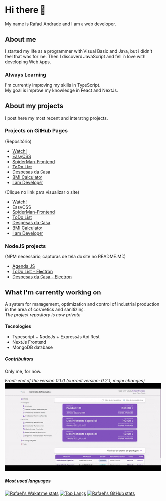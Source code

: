 # Hi there 👋
My name is Rafael Andrade and I am a web developer.

## About me
I started my life as a programmer with Visual Basic and Java, but i didn't feel that was for me. Then I discoverd JavaScript and fell in love with developing Web Apps.
### Always Learning
I'm currently improving my skills in TypeScript. <br>
My goal is improve my knowledge in React and NextJs.

## About my projects
I post here my most recent and intersting projects. <br>
### Projects on GitHub Pages
(Repositório)

<ul>
  <li><a href="https://github.com/andraderafa72/watch/">Watch!</a></li>
  <li><a href="https://github.com/andraderafa72/EasyCSS/">EasyCSS</a></li>
  <li><a href="https://github.com/andraderafa72/SpiderMan-Frontend/">SpiderMan-Frontend</a></li>
  <li><a href="https://github.com/andraderafa72/todolist">ToDo List</a></li>
  <li><a href="https://github.com/andraderafa72/despesas-da-casa">Despesas da Casa</a></li>
  <li><a href="https://github.com/andraderafa72/calculadora-de-imc">BMI Calculator</a></li>
  <li><a href="https://github.com/andraderafa72/I-Am-Developer">I am Developer</a></li>
</ul>

(Clique no link para visualizar o site)
<ul>
  <li><a href="https://andraderafa72.github.io/watch/">Watch!</a></li>
  <li><a href="https://andraderafa72.github.io/EasyCSS/">EasyCSS</a></li>
  <li><a href="https://andraderafa72.github.io/SpiderMan-Frontend/">SpiderMan-Frontend</a></li>
  <li><a href="https://andraderafa72.github.io/todolist">ToDo List</a></li>
  <li><a href="https://andraderafa72.github.io/despesas-da-casa">Despesas da Casa</a></li>
  <li><a href="https://andraderafa72.github.io/calculadora-de-imc">BMI Calculator</a></li>
  <li><a href="https://andraderafa72.github.io/I-Am-Developer">I am Developer</a></li>
</ul>

### NodeJS projects
(NPM necessário, capturas de tela do site no README.MD)

<ul>
  <li><a href="https://github.com/andraderafa72/Agenda-JS">Agenda JS</a></li>
  <li><a href="https://github.com/andraderafa72/todolist-electron">ToDo List - Electron</a></li>
  <li><a href="https://github.com/andraderafa72/despesas-da-casa-electron">Despesas da Casa - Electron</a></li>
</ul>

## What I'm currently working on
A system for management, optimization and control of industrial production in the area of cosmetics and sanitizing. <br>
<i>The project repository is now private </i>

#### Tecnologies

<ul>
  <li>Typescript + NodeJs + ExpressJs Api Rest</li>
  <li>NextJs Frontend</li>
  <li>MongoDB database</li>
</ul>

##### Contribuitors
Only me, for now.

<i>Front-end of the version 0.1.0 (current version: 0.2.1, major changes) </i>
![alt text](https://github.com/andraderafa72/andraderafa72/blob/working-now/gif/production-control.gif?raw=true)

##### Most used languages
[![Rafael's Wakatime stats](https://github-readme-stats.vercel.app/api/wakatime?username=andraderafa72&v=2&theme=tokyonight)](https://github.com/anuraghazra/github-readme-stats)
[![Top Langs](https://github-readme-stats.vercel.app/api/top-langs/?username=andraderafa72&langs_count=8&theme=tokyonight)](https://github.com/anuraghazra/github-readme-stats)
[![Rafael's GitHub stats](https://github-readme-stats.vercel.app/api?username=andraderafa72&show_icons=true&theme=tokyonight)](https://github.com/anuraghazra/github-readme-stats)

<!--
**andraderafa72/andraderafa72** is a ✨ _special_ ✨ repository because its `README.md` (this file) appears on your GitHub profile.

![Rafael's GitHub stats](https://github-readme-stats.vercel.app/api?username=andraderafa72&show_icons=true)
[![Readme Card](https://github-readme-stats.vercel.app/api/pin/?username=andraderafa72&repo=Agenda-JS)](https://github.com/anuraghazra/github-readme-stats)


[![alt text](https://github.com/andraderafa72/andraderafa72/blob/working-now/banner.PNG?raw=true)](url)
Here are some ideas to get you started:

- 🔭 I’m currently working on ...
- 🌱 I’m currently learning ...
- 👯 I’m looking to collaborate on ...
- 🤔 I’m looking for help with ...
- 💬 Ask me about ...
- 📫 How to reach me: ...
- 😄 Pronouns: ...
- ⚡ Fun fact: ...
-->

